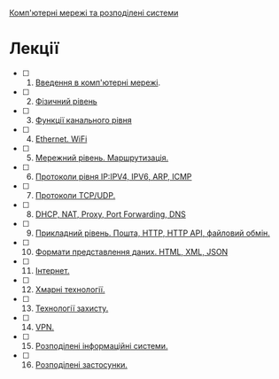 [Комп'ютерні мережі та розподілені системи](../README.md)

# Лекції

- [ ] 1. [Введення в комп'ютерні мережі](1.md).
- [ ] 2. [Фізичний рівень](2.md) 

- [ ] 3. [Функції канального рівня](3.md)
- [ ] 4. [Ethernet. WiFi](4.md)
- [ ] 5. [Мережний рівень. Маршрутизація.](5.md)
- [ ] 6. [Протоколи рівня IP:IPV4, IPV6, ARP, ICMP](6.md)
- [ ] 7. [Протоколи TCP/UDP.](7.md) 

- [ ] 8. [DHCP, NAT, Proxy, Port Forwarding, DNS](8.md)

- [ ] 9. [Прикладний рівень. Пошта, HTTP, HTTP API, файловий обмін.](9.md) 
- [ ] 10. [Формати представлення даних. HTML, XML, JSON](10.md)

- [ ] 11. [Інтернет.](11.md)
- [ ] 12. [Хмарні технології.](12.md)
- [ ] 13. [Технології захисту.](13.md)

- [ ] 14. [VPN.](14.md)

- [ ] 15. [Розподілені інформаційні системи.](15.md)

- [ ] 16. [Розподілені застосунки.](16.md)

  
